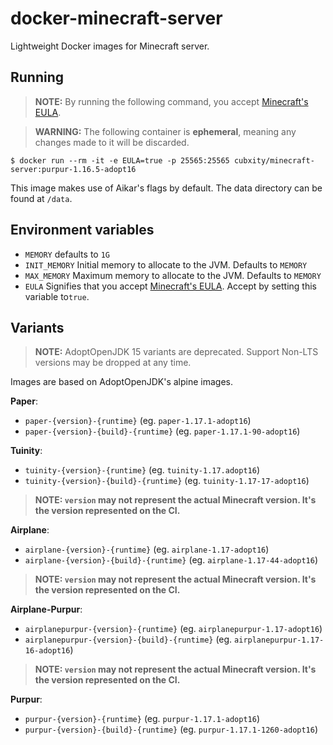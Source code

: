 # docker-minecraft-server

Lightweight Docker images for Minecraft server.

## Running

> **NOTE:** By running the following command, you accept [Minecraft's EULA](https://www.minecraft.net/en-us/eula).

> **WARNING:** The following container is **ephemeral**, meaning any changes made to it will be discarded.

```shell
$ docker run --rm -it -e EULA=true -p 25565:25565 cubxity/minecraft-server:purpur-1.16.5-adopt16
```

This image makes use of Aikar's flags by default. The data directory can be found at `/data`.

## Environment variables

- `MEMORY` defaults to `1G`
- `INIT_MEMORY` Initial memory to allocate to the JVM. Defaults to `MEMORY`
- `MAX_MEMORY` Maximum memory to allocate to the JVM. Defaults to `MEMORY`
- `EULA` Signifies that you accept [Minecraft's EULA](https://www.minecraft.net/en-us/eula). Accept by setting this
  variable to`true`.

## Variants

> **NOTE:** AdoptOpenJDK 15 variants are deprecated. Support Non-LTS versions may be dropped at any time.

Images are based on AdoptOpenJDK's alpine images.

**Paper**: 
- `paper-{version}-{runtime}` (eg. `paper-1.17.1-adopt16`)
- `paper-{version}-{build}-{runtime}` (eg. `paper-1.17.1-90-adopt16`)

**Tuinity**:
- `tuinity-{version}-{runtime}` (eg. `tuinity-1.17.adopt16`)
- `tuinity-{version}-{build}-{runtime}` (eg. `tuinity-1.17-17-adopt16`)
> **NOTE: `version` may not represent the actual Minecraft version. It's the version represented on the CI.**

**Airplane**:
- `airplane-{version}-{runtime}` (eg. `airplane-1.17-adopt16`)
- `airplane-{version}-{build}-{runtime}` (eg. `airplane-1.17-44-adopt16`)
> **NOTE: `version` may not represent the actual Minecraft version. It's the version represented on the CI.**

**Airplane-Purpur**:
- `airplanepurpur-{version}-{runtime}` (eg. `airplanepurpur-1.17-adopt16`)
- `airplanepurpur-{version}-{build}-{runtime}` (eg. `airplanepurpur-1.17-16-adopt16`)
> **NOTE: `version` may not represent the actual Minecraft version. It's the version represented on the CI.**

**Purpur**:
- `purpur-{version}-{runtime}` (eg. `purpur-1.17.1-adopt16`)
- `purpur-{version}-{build}-{runtime}` (eg. `purpur-1.17.1-1260-adopt16`)
